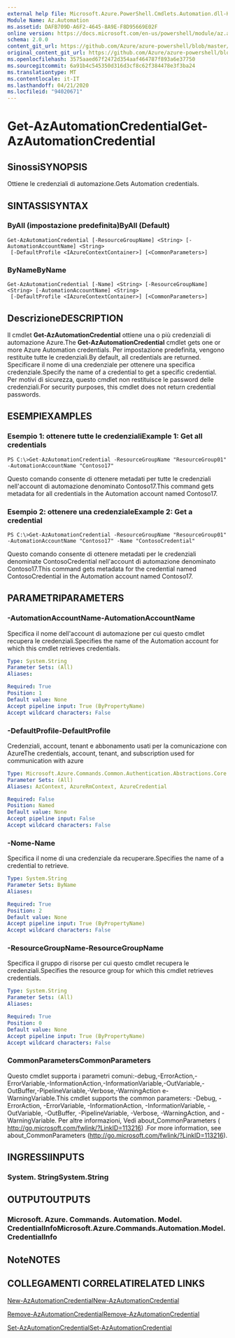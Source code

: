 ```yaml
---
external help file: Microsoft.Azure.PowerShell.Cmdlets.Automation.dll-Help.xml
Module Name: Az.Automation
ms.assetid: DAFB709D-A6F2-4645-8A9E-F8D95669E02F
online version: https://docs.microsoft.com/en-us/powershell/module/az.automation/get-azautomationcredential
schema: 2.0.0
content_git_url: https://github.com/Azure/azure-powershell/blob/master/src/Automation/Automation/help/Get-AzAutomationCredential.md
original_content_git_url: https://github.com/Azure/azure-powershell/blob/master/src/Automation/Automation/help/Get-AzAutomationCredential.md
ms.openlocfilehash: 3575aaed67f2472d354aaf464787f893a6e37750
ms.sourcegitcommit: 6a91b4c545350d316d3cf8c62f384478e3f3ba24
ms.translationtype: MT
ms.contentlocale: it-IT
ms.lasthandoff: 04/21/2020
ms.locfileid: "94020671"
---
```

# <span data-ttu-id="f7260-101">Get-AzAutomationCredential</span><span class="sxs-lookup"><span data-stu-id="f7260-101">Get-AzAutomationCredential</span></span>

## <span data-ttu-id="f7260-102">Sinossi</span><span class="sxs-lookup"><span data-stu-id="f7260-102">SYNOPSIS</span></span>
<span data-ttu-id="f7260-103">Ottiene le credenziali di automazione.</span><span class="sxs-lookup"><span data-stu-id="f7260-103">Gets Automation credentials.</span></span>

## <span data-ttu-id="f7260-104">SINTASSI</span><span class="sxs-lookup"><span data-stu-id="f7260-104">SYNTAX</span></span>

### <span data-ttu-id="f7260-105">ByAll (impostazione predefinita)</span><span class="sxs-lookup"><span data-stu-id="f7260-105">ByAll (Default)</span></span>
```
Get-AzAutomationCredential [-ResourceGroupName] <String> [-AutomationAccountName] <String>
 [-DefaultProfile <IAzureContextContainer>] [<CommonParameters>]
```

### <span data-ttu-id="f7260-106">ByName</span><span class="sxs-lookup"><span data-stu-id="f7260-106">ByName</span></span>
```
Get-AzAutomationCredential [-Name] <String> [-ResourceGroupName] <String> [-AutomationAccountName] <String>
 [-DefaultProfile <IAzureContextContainer>] [<CommonParameters>]
```

## <span data-ttu-id="f7260-107">Descrizione</span><span class="sxs-lookup"><span data-stu-id="f7260-107">DESCRIPTION</span></span>
<span data-ttu-id="f7260-108">Il cmdlet **Get-AzAutomationCredential** ottiene una o più credenziali di automazione Azure.</span><span class="sxs-lookup"><span data-stu-id="f7260-108">The **Get-AzAutomationCredential** cmdlet gets one or more Azure Automation credentials.</span></span>
<span data-ttu-id="f7260-109">Per impostazione predefinita, vengono restituite tutte le credenziali.</span><span class="sxs-lookup"><span data-stu-id="f7260-109">By default, all credentials are returned.</span></span>
<span data-ttu-id="f7260-110">Specificare il nome di una credenziale per ottenere una specifica credenziale.</span><span class="sxs-lookup"><span data-stu-id="f7260-110">Specify the name of a credential to get a specific credential.</span></span>
<span data-ttu-id="f7260-111">Per motivi di sicurezza, questo cmdlet non restituisce le password delle credenziali.</span><span class="sxs-lookup"><span data-stu-id="f7260-111">For security purposes, this cmdlet does not return credential passwords.</span></span>

## <span data-ttu-id="f7260-112">ESEMPI</span><span class="sxs-lookup"><span data-stu-id="f7260-112">EXAMPLES</span></span>

### <span data-ttu-id="f7260-113">Esempio 1: ottenere tutte le credenziali</span><span class="sxs-lookup"><span data-stu-id="f7260-113">Example 1: Get all credentials</span></span>
```
PS C:\>Get-AzAutomationCredential -ResourceGroupName "ResourceGroup01" -AutomationAccountName "Contoso17"
```

<span data-ttu-id="f7260-114">Questo comando consente di ottenere metadati per tutte le credenziali nell'account di automazione denominato Contoso17.</span><span class="sxs-lookup"><span data-stu-id="f7260-114">This command gets metadata for all credentials in the Automation account named Contoso17.</span></span>

### <span data-ttu-id="f7260-115">Esempio 2: ottenere una credenziale</span><span class="sxs-lookup"><span data-stu-id="f7260-115">Example 2: Get a credential</span></span>
```
PS C:\>Get-AzAutomationCredential -ResourceGroupName "ResourceGroup01" -AutomationAccountName "Contoso17" -Name "ContosoCredential"
```

<span data-ttu-id="f7260-116">Questo comando consente di ottenere metadati per le credenziali denominate ContosoCredential nell'account di automazione denominato Contoso17.</span><span class="sxs-lookup"><span data-stu-id="f7260-116">This command gets metadata for the credential named ContosoCredential in the Automation account named Contoso17.</span></span>

## <span data-ttu-id="f7260-117">PARAMETRI</span><span class="sxs-lookup"><span data-stu-id="f7260-117">PARAMETERS</span></span>

### <span data-ttu-id="f7260-118">-AutomationAccountName</span><span class="sxs-lookup"><span data-stu-id="f7260-118">-AutomationAccountName</span></span>
<span data-ttu-id="f7260-119">Specifica il nome dell'account di automazione per cui questo cmdlet recupera le credenziali.</span><span class="sxs-lookup"><span data-stu-id="f7260-119">Specifies the name of the Automation account for which this cmdlet retrieves credentials.</span></span>

```yaml
Type: System.String
Parameter Sets: (All)
Aliases:

Required: True
Position: 1
Default value: None
Accept pipeline input: True (ByPropertyName)
Accept wildcard characters: False
```

### <span data-ttu-id="f7260-120">-DefaultProfile</span><span class="sxs-lookup"><span data-stu-id="f7260-120">-DefaultProfile</span></span>
<span data-ttu-id="f7260-121">Credenziali, account, tenant e abbonamento usati per la comunicazione con Azure</span><span class="sxs-lookup"><span data-stu-id="f7260-121">The credentials, account, tenant, and subscription used for communication with azure</span></span>

```yaml
Type: Microsoft.Azure.Commands.Common.Authentication.Abstractions.Core.IAzureContextContainer
Parameter Sets: (All)
Aliases: AzContext, AzureRmContext, AzureCredential

Required: False
Position: Named
Default value: None
Accept pipeline input: False
Accept wildcard characters: False
```

### <span data-ttu-id="f7260-122">-Nome</span><span class="sxs-lookup"><span data-stu-id="f7260-122">-Name</span></span>
<span data-ttu-id="f7260-123">Specifica il nome di una credenziale da recuperare.</span><span class="sxs-lookup"><span data-stu-id="f7260-123">Specifies the name of a credential to retrieve.</span></span>

```yaml
Type: System.String
Parameter Sets: ByName
Aliases:

Required: True
Position: 2
Default value: None
Accept pipeline input: True (ByPropertyName)
Accept wildcard characters: False
```

### <span data-ttu-id="f7260-124">-ResourceGroupName</span><span class="sxs-lookup"><span data-stu-id="f7260-124">-ResourceGroupName</span></span>
<span data-ttu-id="f7260-125">Specifica il gruppo di risorse per cui questo cmdlet recupera le credenziali.</span><span class="sxs-lookup"><span data-stu-id="f7260-125">Specifies the resource group for which this cmdlet retrieves credentials.</span></span>

```yaml
Type: System.String
Parameter Sets: (All)
Aliases:

Required: True
Position: 0
Default value: None
Accept pipeline input: True (ByPropertyName)
Accept wildcard characters: False
```

### <span data-ttu-id="f7260-126">CommonParameters</span><span class="sxs-lookup"><span data-stu-id="f7260-126">CommonParameters</span></span>
<span data-ttu-id="f7260-127">Questo cmdlet supporta i parametri comuni:-debug,-ErrorAction,-ErrorVariable,-InformationAction,-InformationVariable,-OutVariable,-OutBuffer,-PipelineVariable,-Verbose,-WarningAction e-WarningVariable.</span><span class="sxs-lookup"><span data-stu-id="f7260-127">This cmdlet supports the common parameters: -Debug, -ErrorAction, -ErrorVariable, -InformationAction, -InformationVariable, -OutVariable, -OutBuffer, -PipelineVariable, -Verbose, -WarningAction, and -WarningVariable.</span></span> <span data-ttu-id="f7260-128">Per altre informazioni, Vedi about_CommonParameters ( http://go.microsoft.com/fwlink/?LinkID=113216) .</span><span class="sxs-lookup"><span data-stu-id="f7260-128">For more information, see about_CommonParameters (http://go.microsoft.com/fwlink/?LinkID=113216).</span></span>

## <span data-ttu-id="f7260-129">INGRESSI</span><span class="sxs-lookup"><span data-stu-id="f7260-129">INPUTS</span></span>

### <span data-ttu-id="f7260-130">System. String</span><span class="sxs-lookup"><span data-stu-id="f7260-130">System.String</span></span>

## <span data-ttu-id="f7260-131">OUTPUT</span><span class="sxs-lookup"><span data-stu-id="f7260-131">OUTPUTS</span></span>

### <span data-ttu-id="f7260-132">Microsoft. Azure. Commands. Automation. Model. CredentialInfo</span><span class="sxs-lookup"><span data-stu-id="f7260-132">Microsoft.Azure.Commands.Automation.Model.CredentialInfo</span></span>

## <span data-ttu-id="f7260-133">Note</span><span class="sxs-lookup"><span data-stu-id="f7260-133">NOTES</span></span>

## <span data-ttu-id="f7260-134">COLLEGAMENTI CORRELATI</span><span class="sxs-lookup"><span data-stu-id="f7260-134">RELATED LINKS</span></span>

[<span data-ttu-id="f7260-135">New-AzAutomationCredential</span><span class="sxs-lookup"><span data-stu-id="f7260-135">New-AzAutomationCredential</span></span>](./New-AzAutomationCredential.md)

[<span data-ttu-id="f7260-136">Remove-AzAutomationCredential</span><span class="sxs-lookup"><span data-stu-id="f7260-136">Remove-AzAutomationCredential</span></span>](./Remove-AzAutomationCredential.md)

[<span data-ttu-id="f7260-137">Set-AzAutomationCredential</span><span class="sxs-lookup"><span data-stu-id="f7260-137">Set-AzAutomationCredential</span></span>](./Set-AzAutomationCredential.md)


